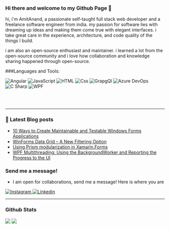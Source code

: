 ### Hi there and welcome to my Github Page 👋
hi, i'm AmitAnand, a passionate self-taught full stack web developer and a freelance software engineer from india. my passion for software lies with dreaming up ideas and making them come true with elegant interfaces. i take great care in the experience, architecture, and code quality of the things I build.

i am also an open-source enthusiast and maintainer. i learned a lot from the open-source community and i love how collaboration and knowledge sharing happened through open-source.

###Languages and Tools:
<P>
<img alt="Angular" src="https://img.shields.io/badge/Angular-DD0031?logo=angular&logoColor=black&style=for-the-badge" />
<img alt="JavaScript" src="https://img.shields.io/badge/JavaScript-F7DF1E?logo=javascript&logoColor=black&style=for-the-badge" />
<img alt="HTML" src="https://img.shields.io/badge/HTML-E34F26?logo=html&logoColor=black&style=for-the-badge" />
<img alt="Css" src="https://img.shields.io/badge/Css-1572B6?logo=css&logoColor=black&style=for-the-badge" />
<img alt="GrapgQl" src="https://img.shields.io/badge/GrapgQL-E10098?logo=graphql&logoColor=black&style=for-the-badge" />
<img alt="Azure DevOps" src="https://img.shields.io/badge/Azure DevOps-0078D7?logo=azuredevops&logoColor=black&style=for-the-badge" />
<img alt="C Sharp" src="https://img.shields.io/badge/C%23-239120?logo=c-sharp&logoColor=white&style=for-the-badge" />
<img alt="WPF" src="https://img.shields.io/badge/wpf%2FPrism-2D3748?logo=c-sharp&logoColor=white&style=for-the-badge" />
</P>
<br/>
<br/>

---

### <g-emoji class="g-emoji" alias="closed_book" fallback-src="https://github.githubassets.com/images/icons/emoji/unicode/1f4d5.png">📕</g-emoji> Latest Blog posts
<!-- BLOG-POST-LIST:START -->
- [10 Ways to Create Maintainable and Testable Windows Forms Applications](https://amitanands.blogspot.com/2022/02/10-ways-to-create-maintainable-and.html)
- [WinForms Data Grid – A New Filtering Option](https://amitanands.blogspot.com/2022/02/winforms-data-grid-new-filtering-option.html)
- [Using Prism modularization in Xamarin.Forms](https://amitanands.blogspot.com/2022/02/using-prism-modularization-in.html)
- [WPF Multithreading: Using the BackgroundWorker and Reporting the Progress to the UI](https://amitanands.blogspot.com/2022/01/wpf-multithreading-using.html)
<!-- BLOG-POST-LIST:END -->

### Send me a message!
- I am open for collaborations, send me a message! Here is where you are

<P>
  <a href="https://www.instagram.com/amitsk0508/">
 <img alt="Instagram" src="https://img.shields.io/badge/Instagram-E4405F?logo=instagram&logoColor=white&style=for-the-badge" />
 </a>
  <a href="https://www.linkedin.com/in/amit-kr-sharma-84406b26/">
 <img alt="Linkedin" src="https://img.shields.io/badge/linkedin-0077B5?logo=linkedin&logoColor=white&style=for-the-badge" />
 </a>
</P>  

----

### Github Stats
   
 <img align="center" src="https://github-readme-stats.vercel.app/api?username=vidhuamit0606&theme=light&show_icons=true&title_color=FD9047&icon_color=FD9047&text_color=0C2233&custom_title=Amitanand's+Github+Stats"/>

<img align="center" src="https://github-readme-stats.vercel.app/api/top-langs/?username=vidhuamit0606&hide=html&title_color=FD9047&bg_color=0C2233&text_color=D6D6D6"/>
